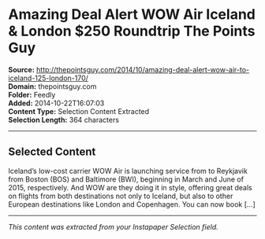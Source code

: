 # Amazing Deal Alert WOW Air Iceland & London $250 Roundtrip The Points Guy

**Source:** http://thepointsguy.com/2014/10/amazing-deal-alert-wow-air-to-iceland-125-london-170/  
**Domain:** thepointsguy.com  
**Folder:** Feedly  
**Added:** 2014-10-22T16:07:03  
**Content Type:** Selection Content Extracted  
**Selection Length:** 364 characters  


---

## Selected Content

Iceland’s low-cost carrier WOW Air is launching service from to Reykjavik from Boston (BOS) and Baltimore (BWI), beginning in March and June of 2015, respectively. And WOW are they doing it in style, offering great deals on flights from both destinations not only to Iceland, but also to other European destinations like London and Copenhagen. You can now book […]

---

*This content was extracted from your Instapaper Selection field.*